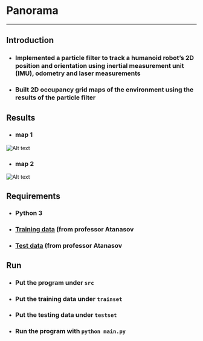 # **Panorama**
- - -
## **Introduction**
* ### Implemented a particle ﬁlter to track a humanoid robot’s 2D position and orientation using inertial measurement unit (IMU), odometry and laser measurements
* ### Built 2D occupancy grid maps of the environment using the results of the particle ﬁlter

## **Results**
* ### map 1
![Alt text](img/map1.png)
* ### map 2
![Alt text](img/map2.png)

## **Requirements**
* ### Python 3 
* ### [Training data](https://drive.google.com/open?id=0B241vEW29598Zm5LT241b2xLdWs) (from professor Atanasov 
* ### [Test data](https://drive.google.com/open?id=0B241vEW29598UTJTM2hnMnNfZGs) (from professor Atanasov 

## **Run**
* ### Put the program under ```src```
* ### Put the training data under ```trainset```
* ### Put the testing data under ```testset```
* ### Run the program with ```python main.py```